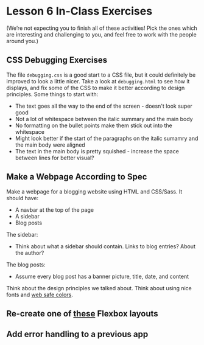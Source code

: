 # Lesson 6 In-Class Exercises

(We’re not expecting you to finish all of these activities! Pick the ones which are interesting and challenging to you, and feel free to work with the people around you.)

## CSS Debugging Exercises

The file `debugging.css` is a good start to a CSS file, but it could definitely be improved to look a little nicer.  Take a look at `debugging.html` to see how it displays, and fix some of the CSS to make it better according to design principles.  Some things to start with:
- The text goes all the way to the end of the screen - doesn't look super good
- Not a lot of whitespace between the italic summary and the main body
- No formatting on the bullet points make them stick out into the whitespace
- Might look better if the start of the paragraphs on the italic sumamry and the main body were aligned
- The text in the main body is pretty squished - increase the space between lines for better visual?

## Make a Webpage According to Spec

Make a webpage for a blogging website using HTML and CSS/Sass.  It should have:
- A navbar at the top of the page
- A sidebar
- Blog posts

The sidebar:
- Think about what a sidebar should contain.  Links to blog entries?  About the author?

The blog posts:
- Assume every blog post has a banner picture, title, date, and content

Think about the design principles we talked about.  Think about using nice fonts and [web safe colors](http://websafecolors.info/).

## Re-create one of [these](https://philipwalton.github.io/solved-by-flexbox/) Flexbox layouts

## Add error handling to a previous app